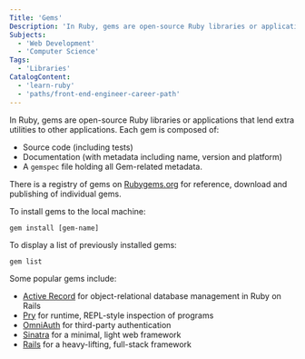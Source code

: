 ```yaml
---
Title: 'Gems'
Description: 'In Ruby, gems are open-source Ruby libraries or applications that lend extra utilities to other applications. Each gem is composed of: - Source code (including tests) - Documentation (with metadata including name, version and platform) - A gemspec file holding all Gem-related metadata. There is a registry of gems on Rubygems.org for reference, download and publishing of individual gems. To install gems to the local machine: '
Subjects:
  - 'Web Development'
  - 'Computer Science'
Tags:
  - 'Libraries'
CatalogContent:
  - 'learn-ruby'
  - 'paths/front-end-engineer-career-path'
---
```


In Ruby, gems are open-source Ruby libraries or applications that lend extra utilities to other applications. Each gem is composed of:

- Source code (including tests)
- Documentation (with metadata including name, version and platform)
- A `gemspec` file holding all Gem-related metadata.

There is a registry of gems on [Rubygems.org](https://rubygems.org/) for reference, download and publishing of individual gems.

To install gems to the local machine:

```
gem install [gem-name]
```

To display a list of previously installed gems:

```
gem list
```

Some popular gems include:

- [Active Record](https://rubygems.org/gems/activerecord/versions/5.0.0.1) for object-relational database management in Ruby on Rails
- [Pry](https://rubygems.org/gems/pry) for runtime, REPL-style inspection of programs
- [OmniAuth](https://rubygems.org/gems/omniauth) for third-party authentication
- [Sinatra](https://rubygems.org/gems/sinatra) for a minimal, light web framework
- [Rails](https://rubygems.org/gems/rails) for a heavy-lifting, full-stack framework
